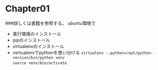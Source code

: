 # Chapter01
###詳しくは書籍を参照する。
 ubuntu環境で
+ 実行環境のインストール
+ pipのインストール
+ virtualenvのインストール  
 + vertualenvでpythonを使い分ける
  `virtualenv --python=/opt/python-version/bin/python venv`  
  `source venv/bin/activate`  




